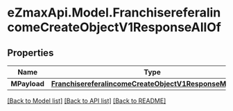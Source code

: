 
# eZmaxApi.Model.FranchisereferalincomeCreateObjectV1ResponseAllOf

## Properties

Name | Type | Description | Notes
------------ | ------------- | ------------- | -------------
**MPayload** | [**FranchisereferalincomeCreateObjectV1ResponseMPayload**](FranchisereferalincomeCreateObjectV1ResponseMPayload.md) |  | 

[[Back to Model list]](../README.md#documentation-for-models)
[[Back to API list]](../README.md#documentation-for-api-endpoints)
[[Back to README]](../README.md)

